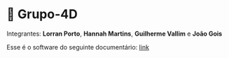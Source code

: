# 🚀 Grupo-4D
Integrantes:
**Lorran Porto**, **Hannah Martins**, **Guilherme Vallim** e **João Gois**

Esse é o software do seguinte documentário: [link](https://github.com/lorranprt/grupo-4d)
